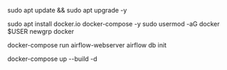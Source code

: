 sudo apt update && sudo apt upgrade -y

sudo apt install docker.io docker-compose -y
sudo usermod -aG docker $USER
newgrp docker

docker-compose run airflow-webserver airflow db init

docker-compose up --build -d
